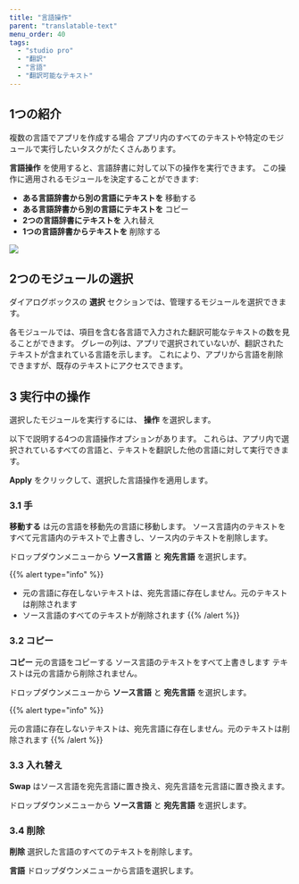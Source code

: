 ```yaml
---
title: "言語操作"
parent: "translatable-text"
menu_order: 40
tags:
  - "studio pro"
  - "翻訳"
  - "言語"
  - "翻訳可能なテキスト"
---
```


## 1つの紹介

複数の言語でアプリを作成する場合 アプリ内のすべてのテキストや特定のモジュールで実行したいタスクがたくさんあります。

**言語操作** を使用すると、言語辞書に対して以下の操作を実行できます。 この操作に適用されるモジュールを決定することができます:

* **ある言語辞書から別の言語にテキストを** 移動する
* **ある言語辞書から別の言語にテキストを** コピー
* **2つの言語辞書にテキストを** 入れ替え
* **1つの言語辞書からテキストを** 削除する

![](attachments/language/language_operations.png)

## 2つのモジュールの選択

ダイアログボックスの **選択** セクションでは、管理するモジュールを選択できます。

各モジュールでは、項目を含む各言語で入力された翻訳可能なテキストの数を見ることができます。 グレーの列は、アプリで選択されていないが、翻訳されたテキストが含まれている言語を示します。 これにより、アプリから言語を削除できますが、既存のテキストにアクセスできます。

## 3 実行中の操作

選択したモジュールを実行するには、 **操作** を選択します。

以下で説明する4つの言語操作オプションがあります。 これらは、アプリ内で選択されているすべての言語と、テキストを翻訳した他の言語に対して実行できます。

**Apply** をクリックして、選択した言語操作を適用します。

### 3.1 手

**移動する** は元の言語を移動先の言語に移動します。 ソース言語内のテキストをすべて元言語内のテキストで上書きし、ソース内のテキストを削除します。

ドロップダウンメニューから **ソース言語** と **宛先言語** を選択します。

{{% alert type="info" %}}
* 元の言語に存在しないテキストは、宛先言語に存在しません。元のテキストは削除されます
* ソース言語のすべてのテキストが削除されます
{{% /alert %}}

### 3.2 コピー

**コピー** 元の言語をコピーする ソース言語のテキストをすべて上書きします テキストは元の言語から削除されません。

ドロップダウンメニューから **ソース言語** と **宛先言語** を選択します。

{{% alert type="info" %}}

元の言語に存在しないテキストは、宛先言語に存在しません。元のテキストは削除されます
{{% /alert %}}

### 3.3 入れ替え

**Swap** はソース言語を宛先言語に置き換え、宛先言語を元言語に置き換えます。

ドロップダウンメニューから **ソース言語** と **宛先言語** を選択します。

### 3.4 削除

**削除** 選択した言語のすべてのテキストを削除します。

**言語** ドロップダウンメニューから言語を選択します。
